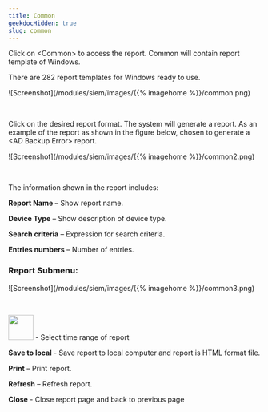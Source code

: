 ```yaml
---
title: Common
geekdocHidden: true
slug: common
---
```


Click on \<Common> to access the report. Common will contain report template of Windows. 

There are 282 report templates for Windows ready to use. 

![Screenshot](/modules/siem/images/{{% imagehome %}}/common.png)

&nbsp;

Click on the desired report format. The system will generate a report. As an example of the report as shown in the figure below, chosen to generate a \<AD Backup Error> report.

![Screenshot](/modules/siem/images/{{% imagehome %}}/common2.png)

&nbsp;

The information shown in the report includes:

<strong>Report Name</strong> – Show report name.

<strong>Device Type</strong> – Show description of device type.

<strong>Search criteria</strong> – Expression for search criteria.

<strong>Entries numbers</strong> – Number of entries.

### Report Submenu:

![Screenshot](/modules/siem/images/{{% imagehome %}}/common3.png)

&nbsp;

<img src="/modules/siem/images/{{% imagehome %}}/timeicon.png" width="50px"> - Select time range of report

<strong>Save to local</strong> - Save report to local computer and report is HTML format file.

<strong>Print</strong> – Print report.

<strong>Refresh</strong> – Refresh report.

<strong>Close</strong> - Close report page and back to previous page


